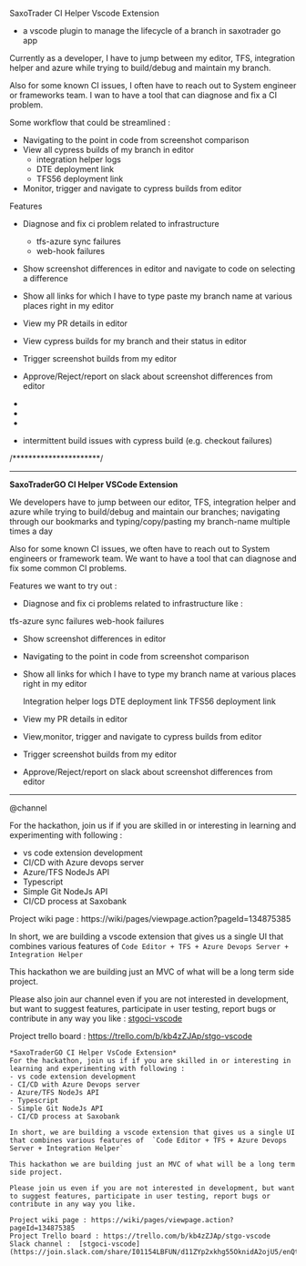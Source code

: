 

SaxoTrader CI Helper Vscode Extension

- a vscode plugin to manage the lifecycle of a branch in saxotrader go app



Currently as a developer, I have to jump between my editor, TFS, integration helper and azure while trying to build/debug and maintain my branch.

Also for some known CI issues, I often have to reach out to System engineer or frameworks team. I wan to have a tool that can diagnose and fix a CI problem.



Some workflow that could be streamlined : 

- Navigating to the point in code from screenshot comparison
- View all cypress builds of my branch in editor
  - integration helper logs
  - DTE deployment link
  - TFS56 deployment link
- Monitor, trigger and navigate to cypress builds from editor



Features

- Diagnose and fix ci problem related to infrastructure

  - tfs-azure sync failures
  - web-hook failures

- Show screenshot differences in editor and navigate to code on selecting a difference

- Show all links for which I have to type paste my branch name at various places right in my editor

- View my PR details in editor

- View cypress builds for my branch and their status in editor

- Trigger screenshot builds from my editor

- Approve/Reject/report on slack about screenshot differences from editor

- 

- 

- 

  

  - intermittent build issues with cypress build (e.g. checkout failures)





/**********************/

------



**SaxoTraderGO CI Helper VSCode Extension** 

We developers have to jump between our editor, TFS, integration helper and azure while trying to build/debug and maintain our branches; navigating through our bookmarks and typing/copy/pasting my branch-name multiple times a day

Also for some known CI issues, we often have to reach out to System engineers or framework team. We want to have a tool that can diagnose and fix some common CI problems.



Features we want to try out : 

- Diagnose and fix ci problems related to infrastructure like :

tfs-azure sync failures
web-hook failures
- Show screenshot differences in editor

- Navigating to the point in code from screenshot comparison

- Show all links for which I have to type my branch name at various places right in my editor

  Integration helper logs
   DTE deployment link
   TFS56 deployment link

- View my PR details in editor

- View,monitor, trigger and navigate to cypress builds from editor

- Trigger screenshot builds from my editor

- Approve/Reject/report on slack about screenshot differences from editor





----------

@channel

For the hackathon, join us if if you are skilled in or interesting in learning and experimenting with following :

- vs code extension development
- CI/CD with Azure devops server
- Azure/TFS NodeJs API
- Typescript
- Simple Git NodeJs API 
- CI/CD process at Saxobank

Project wiki page : https://wiki/pages/viewpage.action?pageId=134875385

In short, we are building a vscode extension that gives us a single UI that combines various features of  `Code Editor + TFS + Azure Devops Server + Integration Helper`

This hackathon we are building just an MVC of what will be a long term side project.

Please also join aur channel even if you are not interested in development, but want to suggest features, participate in user testing, report bugs or contribute in any way you like : [stgoci-vscode](https://join.slack.com/share/I01154LBFUN/d11ZYp2xkhg55OknidA2ojU5/enQtMTAzOTE1NjM4OTk3NC1hOTk3NjkxZGZiYzQwN2U1ODE2NjI0ZDIyNjY5OTM2YTQzN2FmNGQ3NjdjOGI3NzM3MTUxMDk5NGU3NjdkZTVl)

Project trello board : https://trello.com/b/kb4zZJAp/stgo-vscode


```
*SaxoTraderGO CI Helper VsCode Extension*
For the hackathon, join us if if you are skilled in or interesting in learning and experimenting with following :
- vs code extension development
- CI/CD with Azure Devops server
- Azure/TFS NodeJs API
- Typescript
- Simple Git NodeJs API
- CI/CD process at Saxobank

In short, we are building a vscode extension that gives us a single UI that combines various features of  `Code Editor + TFS + Azure Devops Server + Integration Helper`

This hackathon we are building just an MVC of what will be a long term side project.

Please join us even if you are not interested in development, but want to suggest features, participate in user testing, report bugs or contribute in any way you like.

Project wiki page : https://wiki/pages/viewpage.action?pageId=134875385
Project Trello board : https://trello.com/b/kb4zZJAp/stgo-vscode
Slack channel :  [stgoci-vscode](https://join.slack.com/share/I01154LBFUN/d11ZYp2xkhg55OknidA2ojU5/enQtMTAzOTE1NjM4OTk3NC1hOTk3NjkxZGZiYzQwN2U1ODE2NjI0ZDIyNjY5OTM2YTQzN2FmNGQ3NjdjOGI3NzM3MTUxMDk5NGU3NjdkZTVl)
```
